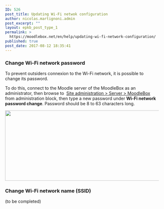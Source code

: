 ```yaml
---
ID: 526
post_title: Updating Wi-Fi netwok configuration
author: nicolas.martignoni.admin
post_excerpt: ""
layout: epkb_post_type_1
permalink: >
  https://moodlebox.net/en/help/updating-wi-fi-network-configuration/
published: true
post_date: 2017-08-12 18:35:41
---
```

<h3>Change Wi-Fi network password</h3>
To prevent outsiders connexion to the Wi-Fi network, it is possible to change its password.

To do this, connect to the Moodle server of the MoodleBox as an administrator, then browse to  <a href="http://moodlebox.home/admin/tool/moodlebox/index.php" target="_blank" rel="noopener">Site administration &gt; Server &gt; MoodleBox</a> from administration block, then type a new password under <strong>Wi-Fi network password change</strong>. Password should be 8 to 63 characters long.

<a href="https://moodlebox.net/en/wp-content/uploads/sites/3/2017/08/wifipassword-en.png"><img class="alignnone size-full wp-image-529" src="https://moodlebox.net/en/wp-content/uploads/sites/3/2017/08/wifipassword-en.png" alt="" width="786" height="231" /></a>
<h3>Change Wi-Fi network name (SSID)</h3>
(to be completed)